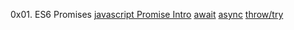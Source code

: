 0x01. ES6 Promises
[javascript Promise Intro](https://web.dev/promises/)
[await](https://developer.mozilla.org/en-US/docs/Web/JavaScript/Reference/Operators/await)
[async](https://developer.mozilla.org/en-US/docs/Web/JavaScript/Reference/Statements/async_function)
[throw/try](https://developer.mozilla.org/en-US/docs/Web/JavaScript/Reference/Statements/throw)
